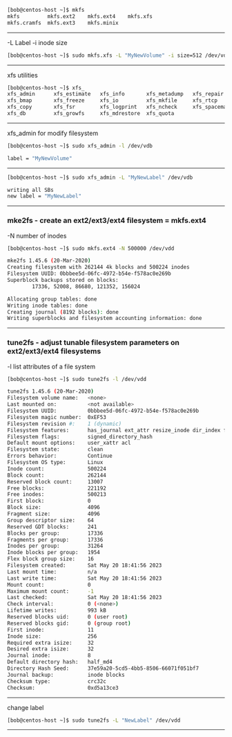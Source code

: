 



```bash
[bob@centos-host ~]$ mkfs
mkfs         mkfs.ext2    mkfs.ext4    mkfs.xfs     
mkfs.cramfs  mkfs.ext3    mkfs.minix  
```

________________________________________________________________________________________________

-L      Label
-i      inode size


```bash
[bob@centos-host ~]$ sudo mkfs.xfs -L "MyNewVolume" -i size=512 /dev/vdb
```


________________________________________________________________________________________________


xfs utilities

```bash
[bob@centos-host ~]$ xfs_
xfs_admin      xfs_estimate   xfs_info       xfs_metadump   xfs_repair
xfs_bmap       xfs_freeze     xfs_io         xfs_mkfile     xfs_rtcp
xfs_copy       xfs_fsr        xfs_logprint   xfs_ncheck     xfs_spaceman
xfs_db         xfs_growfs     xfs_mdrestore  xfs_quota  
```

________________________________________________________________________________________________


xfs_admin for modify filesystem

```bash
[bob@centos-host ~]$ sudo xfs_admin -l /dev/vdb

label = "MyNewVolume"
```

________________________________________________________________________________________________




```bash
[bob@centos-host ~]$ sudo xfs_admin -L "MyNewLabel" /dev/vdb

writing all SBs
new label = "MyNewLabel"
```

________________________________________________________________________________________________


### mke2fs - create an ext2/ext3/ext4 filesystem    =   mkfs.ext4

-N      number of inodes

```bash
[bob@centos-host ~]$ sudo mkfs.ext4 -N 500000 /dev/vdd

mke2fs 1.45.6 (20-Mar-2020)
Creating filesystem with 262144 4k blocks and 500224 inodes
Filesystem UUID: 0bbbee5d-06fc-4972-b54e-f578ac0e269b
Superblock backups stored on blocks: 
        17336, 52008, 86680, 121352, 156024

Allocating group tables: done                            
Writing inode tables: done                            
Creating journal (8192 blocks): done
Writing superblocks and filesystem accounting information: done 
```

________________________________________________________________________________________________


### tune2fs - adjust tunable filesystem parameters on ext2/ext3/ext4 filesystems


-l        list attributes of a file system

```bash
[bob@centos-host ~]$ sudo tune2fs -l /dev/vdd

tune2fs 1.45.6 (20-Mar-2020)
Filesystem volume name:   <none>
Last mounted on:          <not available>
Filesystem UUID:          0bbbee5d-06fc-4972-b54e-f578ac0e269b
Filesystem magic number:  0xEF53
Filesystem revision #:    1 (dynamic)
Filesystem features:      has_journal ext_attr resize_inode dir_index filetype extent 64bit flex_bg sparse_super large_file huge_file dir_nlink extra_isize metadata_csum
Filesystem flags:         signed_directory_hash 
Default mount options:    user_xattr acl
Filesystem state:         clean
Errors behavior:          Continue
Filesystem OS type:       Linux
Inode count:              500224
Block count:              262144
Reserved block count:     13007
Free blocks:              221192
Free inodes:              500213
First block:              0
Block size:               4096
Fragment size:            4096
Group descriptor size:    64
Reserved GDT blocks:      241
Blocks per group:         17336
Fragments per group:      17336
Inodes per group:         31264
Inode blocks per group:   1954
Flex block group size:    16
Filesystem created:       Sat May 20 18:41:56 2023
Last mount time:          n/a
Last write time:          Sat May 20 18:41:56 2023
Mount count:              0
Maximum mount count:      -1
Last checked:             Sat May 20 18:41:56 2023
Check interval:           0 (<none>)
Lifetime writes:          993 kB
Reserved blocks uid:      0 (user root)
Reserved blocks gid:      0 (group root)
First inode:              11
Inode size:               256
Required extra isize:     32
Desired extra isize:      32
Journal inode:            8
Default directory hash:   half_md4
Directory Hash Seed:      37e59a20-5cd5-4bb5-8506-66071f051bf7
Journal backup:           inode blocks
Checksum type:            crc32c
Checksum:                 0xd5a13ce3
```

________________________________________________________________________________________________


change label

```bash
[bob@centos-host ~]$ sudo tune2fs -L "NewLabel" /dev/vdd
```

________________________________________________________________________________________________
